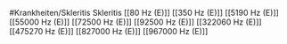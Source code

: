 #Krankheiten/Skleritis
Skleritis
[[80 Hz (E)]]
[[350 Hz (E)]]
[[5190 Hz (E)]]
[[55000 Hz (E)]]
[[72500 Hz (E)]]
[[92500 Hz (E)]]
[[322060 Hz (E)]]
[[475270 Hz (E)]]
[[827000 Hz (E)]]
[[967000 Hz (E)]]